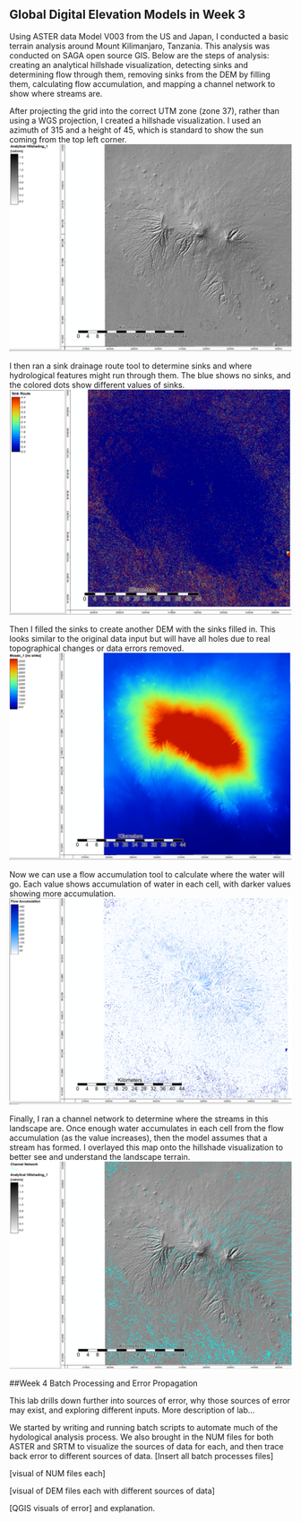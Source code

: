 ## Global Digital Elevation Models in Week 3

Using ASTER data Model V003 from the US and Japan, I conducted a basic terrain analysis around Mount Kilimanjaro, Tanzania. This analysis was conducted on SAGA open source GIS. Below are the steps of analysis: creating an analytical hillshade visualization, detecting sinks and determining flow through them, removing sinks from the DEM by filling them, calculating flow accumulation, and mapping a channel network to show where streams are.

After projecting the grid into the correct UTM zone (zone 37), rather than using a WGS projection, I created a hillshade visualization. I used an azimuth of 315 and a height of 45, which is standard to show the sun coming from the top left corner.
![hillshade](AnalyticalHillshading.PNG)

I then ran a sink drainage route tool to determine sinks and where hydrological features might run through them. The blue shows no sinks, and the colored dots show different values of sinks. 
![detecting_sinks](GoodSinkRoute.PNG)

Then I filled the sinks to create another DEM with the sinks filled in. This looks similar to the original data input but will have all holes due to real topographical changes or data errors removed.
![nosinks](GoodNoSinks.PNG)

Now we can use a flow accumulation tool to calculate where the water will go. Each value shows accumulation of water in each cell, with darker values showing more accumulation. 
![flowaccumulation](GoodFlowAccum.PNG)

Finally, I ran a channel network to determine where the streams in this landscape are. Once enough water accumulates in each cell from the flow accumulation (as the value increases), then the model assumes that a stream has formed. I overlayed this map onto the hillshade visualization to better see and understand the landscape terrain.
![streams](GoodChannelNetwork.PNG)

##Week 4 Batch Processing and Error Propagation

This lab drills down further into sources of error, why those sources of error may exist, and exploring different inputs. More description of lab...

We started by writing and running batch scripts to automate much of the hydological analysis process. We also brought in the NUM files for both ASTER and SRTM to visualize the sources of data for each, and then trace back error to different sources of data. 
[Insert all batch processes files]

[visual of NUM files each]

[visual of DEM files each with different sources of data]

[QGIS visuals of error] and explanation. 
